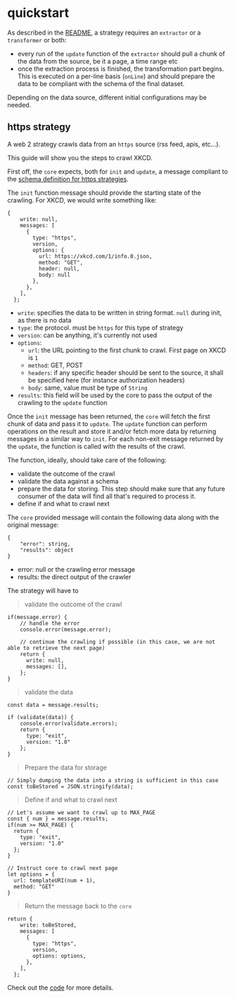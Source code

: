 # quickstart

As described in the [README](https://github.com/neume-network/strategies/readme.md), a strategy requires an `extractor` or a `transformer` or both:

- every run of the `update` function of the `extractor` should pull a chunk of the data from the source, be it a page, a time range etc
- once the extraction process is finished, the transformation part begins. This is executed on a per-line basis (`onLine`) and should prepare the data to be compliant with the schema of the final dataset.

Depending on the data source, different initial configurations may be needed.

## https strategy

A web 2 strategy crawls data from an `https` source (rss feed, apis, etc...).

This guide will show you the steps to crawl XKCD.

First off, the `core` expects, both for `init` and `update`, a message compliant to the [schema definition for https strategies](https://github.com/neume-network/schema/blob/main/src/schema.mjs).

The `init` function message should provide the starting state of the crawling. For XKCD, we would write something like:

```
{
    write: null,
    messages: [
      {
        type: "https",
        version,
        options: {
          url: https://xkcd.com/1/info.0.json,
          method: "GET",
          header: null,
          body: null
        },
      },
    ],
  };
```

- `write`: specifies the data to be written in string format. `null` during init, as there is no data
- `type`: the protocol. must be `https` for this type of strategy
- `version`: can be anything, it's currently not used
- `options`:
  - `url`: the URL pointing to the first chunk to crawl. First page on XKCD is `1`
  - `method`: GET, POST
  - `headers`: if any specific header should be sent to the source, it shall be specified here (for instance authorization headers)
  - `body`: same, value must be type of `String`
- `results`: this field will be used by the core to pass the output of the crawling to the `update` function

Once the `init` message has been returned, the `core` will fetch the first chunk of data and pass it to `update`. The `update` function can perform operations on the result and store it and/or fetch more data by returning messages in a similar way to `init`. For each non-exit message returned by the `update`, the function is called with the results of the crawl.

The function, ideally, should take care of the following:

- validate the outcome of the crawl
- validate the data against a schema
- prepare the data for storing. This step should make sure that any future consumer of the data will find all that's required to process it.
- define if and what to crawl next

The `core` provided message will contain the following data along with the original message:

```
{
    "error": string,
    "results": object
}
```

- error: null or the crawling error message
- results: the direct output of the crawler

The strategy will have to

> validate the outcome of the crawl

```
if(message.error) {
    // handle the error
    console.error(message.error);

    // continue the crawling if possible (in this case, we are not able to retrieve the next page)
    return {
      write: null,
      messages: [],
    };
}
```

> validate the data

```
const data = message.results;

if (validate(data)) {
    console.error(validate.errors);
    return {
      type: "exit",
      version: "1.0"
    };
}
```

> Prepare the data for storage

```
// Simply dumping the data into a string is sufficient in this case
const toBeStored = JSON.stringify(data);
```

> Define if and what to crawl next

```
// Let's assume we want to crawl up to MAX_PAGE
const { num } = message.results;
if(num >= MAX_PAGE) {
  return {
    type: "exit",
    version: "1.0"
  };
}

// Instruct core to crawl next page
let options = {
  url: templateURI(num + 1),
  method: "GET"
}
```

> Return the message back to the `core`

```
return {
    write: toBeStored,
    messages: [
      {
        type: "https",
        version,
        options: options,
      },
    ],
  };
```

Check out the [code](https://github.com/neume-network/strategies/blob/main/src/strategies/get-xkcd/extractor.mjs) for more details.
